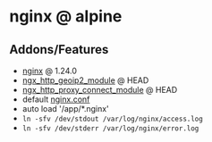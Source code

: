 # nginx @ alpine

## Addons/Features

- [nginx](http://nginx.org/download) @ 1.24.0
- [ngx_http_geoip2_module](https://github.com/leev/ngx_http_geoip2_module) @ HEAD
- [ngx_http_proxy_connect_module](https://github.com/chobits/ngx_http_proxy_connect_module) @ HEAD
- default [nginx.conf](nginx.conf)
- auto load '/app/*.nginx'
- `ln -sfv /dev/stdout /var/log/nginx/access.log`
- `ln -sfv /dev/stderr /var/log/nginx/error.log`
